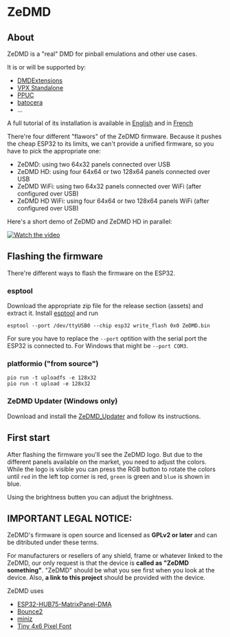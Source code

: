 # ZeDMD

## About

ZeDMD is a "real" DMD for pinball emulations and other use cases.

It is or will be supported by:
* [DMDExtensions](https://github.com/freezy/dmd-extensions)
* [VPX Standalone](https://github.com/vpinball/vpinball/tree/standalone)
* [PPUC](https://github.com/PPUC/ppuc)
* [batocera](https://batocera.org/)
* ...

A full tutorial of its installation is available in [English](https://www.pincabpassion.net/t14796-tuto-zedmd-installation-english) and in [French](https://www.pincabpassion.net/t14798-tuto-installation-du-zedmd)

There're four different "flawors" of the ZeDMD firmware. Because it pushes the cheap ESP32 to its limits, we can't provide a unified firmware, so you have to pick the appropriate one:
* ZeDMD: using two 64x32 panels connected over USB
* ZeDMD HD: using four 64x64 or two 128x64 panels connected over USB
* ZeDMD WiFi: using two 64x32 panels connected over WiFi (after configured over USB)
* ZeDMD HD WiFi: using four 64x64 or two 128x64 panels WiFi (after configured over USB)

Here's a short demo of ZeDMD and ZeDMD HD in parallel:

[![Watch the video](https://img.youtube.com/vi/B6D00oB4Co8/default.jpg)](https://youtu.be/B6D00oB4Co8)

## Flashing the firmware

There're different ways to flash the firmware on the ESP32.

### esptool

Download the appropriate zip file for the release section (assets) and extract it.
Install [esptool](https://github.com/espressif/esptool) and run

```shell
esptool --port /dev/ttyUSB0 --chip esp32 write_flash 0x0 ZeDMD.bin
```

For sure you have to replace the `--port` optition with the serial port the ESP32 is connected to.
For Windows that might be `--port COM3`.

### platformio ("from source")

```shell
pio run -t uploadfs -e 128x32
pio run -t upload -e 128x32
```

### ZeDMD Updater (Windows only)

Download and install the [ZeDMD_Updater](https://github.com/zesinger/ZeDMD_Updater) and follow its instructions.

## First start

After flashing the firmware you'll see the ZeDMD logo. But due to the different panels available on the market,
you need to adjust the colors. While the logo is visible you can press the RGB button to rotate the colors until
`red` in the left top corner is red, `green` is green and `blue` is shown in blue.

Using the brightness butten you can adjust the brightness.

## IMPORTANT LEGAL NOTICE:

ZeDMD's firmware is open source and licensed as **GPLv2 or later** and can be ditributed under these terms.

For manufacturers or resellers of any shield, frame or whatever linked to the ZeDMD, our only request is that the device is
**called as "ZeDMD something"**. "ZeDMD" should be what you see first when you look at the device. Also, **a link to this project** should be provided with the device.

ZeDMD uses
* [ESP32-HUB75-MatrixPanel-DMA](https://github.com/mrfaptastic/ESP32-HUB75-MatrixPanel-DMA)
* [Bounce2](https://github.com/thomasfredericks/Bounce2)
* [miniz](https://github.com/richgel999/miniz)
* [Tiny 4x6 Pixel Font](https://hackaday.io/project/6309-vga-graphics-over-spi-and-serial-vgatonic/log/20759-a-tiny-4x6-pixel-font-that-will-fit-on-almost-any-microcontroller-license-mit)

